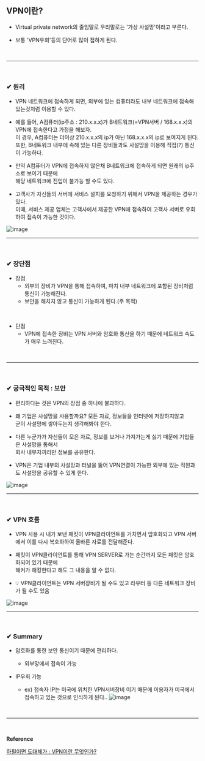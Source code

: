 ## VPN이란?
- Virtual private network의 줄임말로 우리말로는 '가상 사설망'이라고 부른다.

- 보통 'VPN우회'등의 단어로 많이 접하게 된다.
<br>
<hr>
<br>

### ✔ 원리
- VPN 네트워크에 접속하게 되면, 외부에 있는 컴퓨터라도 내부 네트워크에 접속해 있는것처럼 이용할 수 있다.

- 예를 들어, A컴퓨터(ip주소 : 210.x.x.x)가 B네트워크(=VPN서버 / 168.x.x.x)의 VPN에 접속한다고 가정을 해보자.<br>
이 경우, A컴퓨터는 더이상 210.x.x.x의 ip가 아닌 168.x.x.x의 ip로 보여지게 된다.<br>
또한, B네트워크 내부에 속해 있는 다른 장비들과도 사설망을 이용해 직접(?) 통신이 가능하다.

- 만약 A컴퓨터가 VPN에 접속하지 않은채 B네트워크에 접속하게 되면 원래의 ip주소로 보이기 때문에<br>
해당 네트워크에 진입이 불가능 할 수도 있다.

- 고객사가 자신들의 서버에 서비스 설치를 요청하기 위해서 VPN을 제공하는 경우가 있다.<br>
이때, 서비스 제공 업체는 고객사에서 제공한 VPN에 접속하여 고객사 서버로 우회하여 접속이 가능한 것이다.

![image](https://github.com/yejun95/Today-I-Learn/assets/121341413/7d955c83-4f10-4162-ac08-8bd63b01f3c9)
<br>
<hr>
<br>

### ✔ 장단점
- 장점
  - 외부의 장비가 VPN을 통해 접속하여, 마치 내부 네트워크에 포함된 장비처럼 통신이 가능해진다.
  - 보안을 해치지 않고 통신이 가능하게 된다.(주 목적)
<br>

- 단점
  - VPN에 접속한 장비는 VPN 서버와 암호화 통신을 하기 때문에 네트워크 속도가 매우 느려진다.
<br>
<hr>
<br>

### ✔ 궁극적인 목적 : 보안
- 편리하다는 것은 VPN의 장점 중 하나에 불과하다.

- 왜 기업은 사설망을 사용할까요? 모든 자료, 정보들을 인터넷에 저장하지않고<br>
굳이 사설망에 쌓아두는지 생각해봐야 한다.

- 다른 누군가가 자신들이 모은 자료, 정보를 보거나 가져가는게 싫기 때문에 기업들은 사설망을 통해서<br>
회사 내부자끼리만 정보를 공유한다.

- VPN은 기업 내부의 사설망과 터널을 뚫어 VPN연결이 가능한 외부에 있는 직원과도 사설망을 공유할 수 있게 한다.

![image](https://github.com/yejun95/Today-I-Learn/assets/121341413/7712e9f9-68a7-46e8-978a-5db03497c4b8)
<br>
<hr>
<br>

### ✔ VPN 흐름
- VPN 사용 시 내가 보낸 패킷이 VPN클라이언트를 거치면서 암호화되고 VPN 서버에서 이를 다시 복호화하여 올바른 자료를 전달해준다.

- 패킷이 VPN클라이언트를 통해 VPN SERVER로 가는 순간까지 모든 패킷은 암호화되어 있기 때문에<br>
해커가 해킹한다고 해도 그 내용을 알 수 없다.

- 💡 VPN클라이언트는 VPN 서버장비가 될 수도 있고 라우터 등 다른 네트워크 장비가 될 수도 있음

![image](https://github.com/yejun95/Today-I-Learn/assets/121341413/3bfaf83c-87c2-4d57-b314-b7e96c827034)
<br>
<hr>
<br>

### ✔ Summary
- 암호화를 통한 보안 통신이기 때문에 편리하다.
  - 외부망에서 접속이 가능

- IP우회 가능
  - ex) 접속자 IP는 미국에 위치한 VPN서버장비 이기 때문에 이용자가 미국에서 접속하고 있는 것으로 인식하게 된다..
![image](https://github.com/yejun95/Today-I-Learn/assets/121341413/3580d57f-c3c9-4f89-946c-13895942c097)
<br>
<hr>
<br>

**Reference**<br>

[하필이면 도대체가 : VPN이란 무엇인가?](https://this1.tistory.com/entry/VPN%EC%9D%B4%EB%9E%80-%EB%AC%B4%EC%97%87%EC%9D%B8%EA%B0%80)<br>
